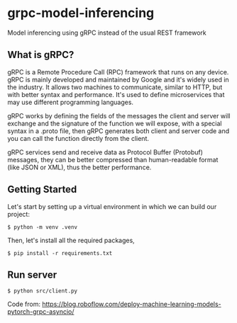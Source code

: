 # grpc-model-inferencing
Model inferencing using gRPC instead of the usual REST framework


## What is gRPC?
gRPC is a Remote Procedure Call (RPC) framework that runs on any device. gRPC is mainly developed and maintained by Google and it's widely used in the industry. It allows two machines to communicate, similar to HTTP, but with better syntax and performance. It's used to define microservices that may use different programming languages.

gRPC works by defining the fields of the messages the client and server will exchange and the signature of the function we will expose, with a special syntax in a .proto file, then gRPC generates both client and server code and you can call the function directly from the client.

gRPC services send and receive data as Protocol Buffer (Protobuf) messages, they can be better compressed than human-readable format (like JSON or XML), thus the better performance.

## Getting Started

Let's start by setting up a virtual environment in which we can build our project: <br>
```
$ python -m venv .venv
```

Then, let's install all the required packages,  <br>
```
$ pip install -r requirements.txt
```

## Run server

```
$ python src/client.py
```

Code from: https://blog.roboflow.com/deploy-machine-learning-models-pytorch-grpc-asyncio/
